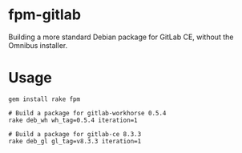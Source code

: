 # fpm-gitlab

Building a more standard Debian package for GitLab CE, without the Omnibus installer.

# Usage

~~~
gem install rake fpm

# Build a package for gitlab-workhorse 0.5.4
rake deb_wh wh_tag=0.5.4 iteration=1

# Build a package for gitlab-ce 8.3.3
rake deb_gl gl_tag=v8.3.3 iteration=1
~~~
